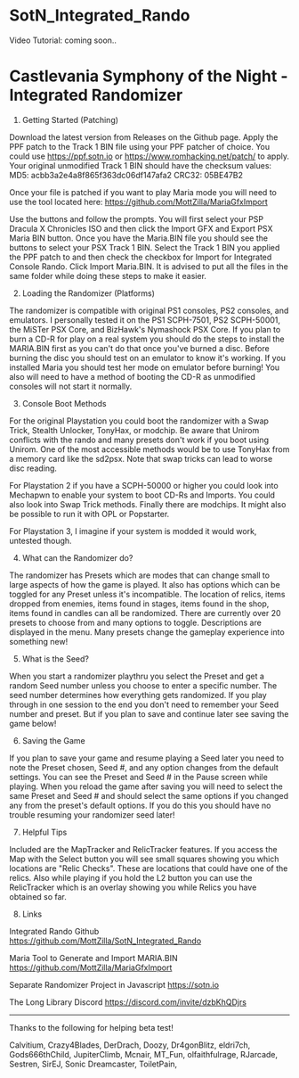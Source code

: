 # SotN_Integrated_Rando

Video Tutorial: coming soon..

# Castlevania Symphony of the Night - Integrated Randomizer

1. Getting Started (Patching)

Download the latest version from Releases on the Github page. Apply the PPF patch to the Track 1 BIN file using your PPF patcher of choice. You could use https://ppf.sotn.io or https://www.romhacking.net/patch/ to apply. Your original unmodified Track 1 BIN should have the checksum values:
MD5: acbb3a2e4a8f865f363dc06df147afa2
CRC32: 05BE47B2

Once your file is patched if you want to play Maria mode you will need to use the tool located here: https://github.com/MottZilla/MariaGfxImport

Use the buttons and follow the prompts. You will first select your PSP Dracula X Chronicles ISO and then click the Import GFX and Export PSX Maria BIN button. Once you have the Maria.BIN file you should see the buttons to select your PSX Track 1 BIN. Select the Track 1 BIN you applied the PPF patch to and then check the checkbox for Import for Integrated Console Rando. Click Import Maria.BIN. It is advised to put all the files in the same folder while doing these steps to make it easier.

2. Loading the Randomizer (Platforms)

The randomizer is compatible with original PS1 consoles, PS2 consoles, and emulators. I personally tested it on the PS1 SCPH-7501, PS2 SCPH-50001, the MiSTer PSX Core, and BizHawk's Nymashock PSX Core. If you plan to burn a CD-R for play on a real system you should do the steps to install the MARIA.BIN first as you can't do that once you've burned a disc. Before burning the disc you should test on an emulator to know it's working. If you installed Maria you should test her mode on emulator before burning! You also will need to have a method of booting the CD-R as unmodified consoles will not start it normally. 

3. Console Boot Methods

For the original Playstation you could boot the randomizer with a Swap Trick, Stealth Unlocker, TonyHax, or modchip. Be aware that Unirom conflicts with the rando and many presets don't work if you boot using Unirom. One of the most accessible methods would be to use TonyHax from a memory card like the sd2psx. Note that swap tricks can lead to worse disc reading.

For Playstation 2 if you have a SCPH-50000 or higher you could look into Mechapwn to enable your system to boot CD-Rs and Imports. You could also look into Swap Trick methods. Finally there are modchips. It might also be possible to run it with OPL or Popstarter.

For Playstation 3, I imagine if your system is modded it would work, untested though.

4. What can the Randomizer do?

The randomizer has Presets which are modes that can change small to large aspects of how the game is played. It also has options which can be toggled for any Preset unless it's incompatible. The location of relics, items dropped from enemies, items found in stages, items found in the shop, items found in candles can all be randomized. There are currently over 20 presets to choose from and many options to toggle. Descriptions are displayed in the menu. Many presets change the gameplay experience into something new!

5. What is the Seed?

When you start a randomizer playthru you select the Preset and get a random Seed number unless you choose to enter a specific number. The seed number determines how everything gets randomized. If you play through in one session to the end you don't need to remember your Seed number and preset. But if you plan to save and continue later see saving the game below!

6. Saving the Game

If you plan to save your game and resume playing a Seed later you need to note the Preset chosen, Seed #, and any option changes from the default settings. You can see the Preset and Seed # in the Pause screen while playing. When you reload the game after saving you will need to select the same Preset and Seed # and should select the same options if you changed any from the preset's default options. If you do this you should have no trouble resuming your randomizer seed later!

7. Helpful Tips

Included are the MapTracker and RelicTracker features. If you access the Map with the Select button you will see small squares showing you which locations are "Relic Checks". These are locations that could have one of the relics. Also while playing if you hold the L2 button you can use the RelicTracker which is an overlay showing you while Relics you have obtained so far. 

8. Links

Integrated Rando Github
https://github.com/MottZilla/SotN_Integrated_Rando

Maria Tool to Generate and Import MARIA.BIN
https://github.com/MottZilla/MariaGfxImport

Separate Randomizer Project in Javascript
https://sotn.io

The Long Library Discord
https://discord.com/invite/dzbKhQDjrs

---

Thanks to the following for helping beta test!

Calvitium,
Crazy4Blades,
DerDrach,
Doozy,
Dr4gonBlitz,
eldri7ch,
Gods666thChild,
JupiterClimb,
Mcnair,
MT_Fun,
olfaithfulrage,
RJarcade,
Sestren,
SirEJ,
Sonic Dreamcaster,
ToiletPain,


